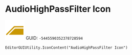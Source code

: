 # AudioHighPassFilter Icon
![](/img/AudioHighPassFilter%20Icon.png)
GUID: `-5445590352378728594`
```
EditorGUIUtility.IconContent("AudioHighPassFilter Icon")
```
